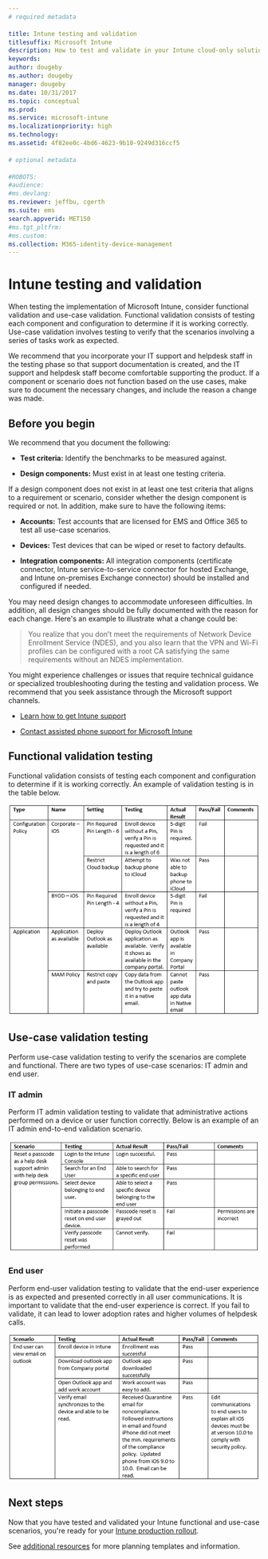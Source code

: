 ```yaml
---
# required metadata

title: Intune testing and validation
titlesuffix: Microsoft Intune
description: How to test and validate in your Intune cloud-only solution in your environment.
keywords:
author: dougeby
ms.author: dougeby
manager: dougeby
ms.date: 10/31/2017
ms.topic: conceptual
ms.prod:
ms.service: microsoft-intune
ms.localizationpriority: high
ms.technology:
ms.assetid: 4f82ee0c-4bd6-4623-9b10-9249d316ccf5

# optional metadata

#ROBOTS:
#audience:
#ms.devlang:
ms.reviewer: jeffbu, cgerth
ms.suite: ems
search.appverid: MET150
#ms.tgt_pltfrm:
#ms.custom:
ms.collection: M365-identity-device-management
---
```


# Intune testing and validation

When testing the implementation of Microsoft Intune, consider functional validation and use-case validation. Functional validation consists of testing each component and configuration to determine if it is working correctly. Use-case validation involves testing to verify that the scenarios involving a series of tasks work as expected. 

We recommend that you incorporate your IT support and helpdesk staff in the testing phase so that support documentation is created, and the IT support and helpdesk staff become comfortable supporting the product. If a component or scenario does not function based on the use cases, make sure to document the necessary changes, and include the reason a change was made.

## Before you begin

We recommend that you document the following:

-   **Test criteria:** Identify the benchmarks to be measured against.

-   **Design components:** Must exist in at least one testing criteria.

If a design component does not exist in at least one test criteria that aligns to a requirement or scenario, consider whether the design component is required or not. In addition, make sure to have the following items:

-   **Accounts:** Test accounts that are licensed for EMS and Office 365 to test all use-case scenarios.

-   **Devices:** Test devices that can be wiped or reset to factory defaults.

-   **Integration components:** All integration components (certificate connector, Intune service-to-service connector for hosted Exchange, and Intune on-premises Exchange connector) should be installed and configured if needed.

You may need design changes to accommodate unforeseen difficulties. In addition, all design changes should be fully documented with the reason for each change. Here's an example to illustrate what a change could be:

<blockquote>You realize that you don’t meet the requirements of Network Device Enrollment Service (NDES), and you also learn that the VPN and Wi-Fi profiles can be configured with a root CA satisfying the same requirements without an NDES implementation.</blockquote>

You might experience challenges or issues that require technical guidance or specialized troubleshooting during the testing and validation process. We recommend that you seek assistance through the Microsoft support channels.

-   [Learn how to get Intune support](get-support.md)

-   [Contact assisted phone support for Microsoft Intune](get-support.md)

## Functional validation testing

Functional validation consists of testing each component and configuration to determine if it is working correctly. An example of validation testing is in the table below.

![Section 9 table 1](./media/section-9-image-1-table.PNG)

## Use-case validation testing

Perform use-case validation testing to verify the scenarios are complete and functional. There are two types of use-case scenarios: IT admin and end user.

### IT admin

Perform IT admin validation testing to validate that administrative actions performed on a device or user function correctly. Below is an example of an IT admin end-to-end validation scenario.

![Section 9 table 2](./media/section-9-image-2-table.PNG)

### End user

Perform end-user validation testing to validate that the end-user experience is as expected and presented correctly in all user communications. It is important to validate that the end-user experience is correct. If you fail to validate, it can lead to lower adoption rates and higher volumes of helpdesk calls.

![Section 9 table 3](./media/section-9-image-3-table.PNG)

## Next steps

Now that you have tested and validated your Intune functional and use-case scenarios, you're ready for your [Intune production rollout](planning-guide-rollout-plan.md).

See [additional resources](planning-guide-resources.md) for more planning templates and information.
